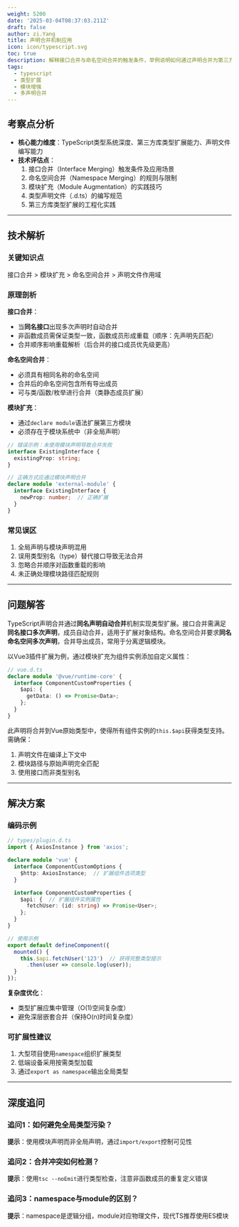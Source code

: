 ```yaml
---
weight: 5200
date: '2025-03-04T08:37:03.211Z'
draft: false
author: zi.Yang
title: 声明合并机制应用
icon: icon/typescript.svg
toc: true
description: 解释接口合并与命名空间合并的触发条件，举例说明如何通过声明合并为第三方库（如Vue插件）扩展自定义属性类型。
tags:
  - typescript
  - 类型扩展
  - 模块增强
  - 多声明合并
---
```


## 考察点分析

- **核心能力维度**：TypeScript类型系统深度、第三方库类型扩展能力、声明文件编写能力
- **技术评估点**：
  1. 接口合并（Interface Merging）触发条件及应用场景
  2. 命名空间合并（Namespace Merging）的规则与限制
  3. 模块扩充（Module Augmentation）的实践技巧
  4. 类型声明文件（.d.ts）的编写规范
  5. 第三方库类型扩展的工程化实践

---

## 技术解析

### 关键知识点
接口合并 > 模块扩充 > 命名空间合并 > 声明文件作用域

### 原理剖析
**接口合并**：
- 当**同名接口**出现多次声明时自动合并
- 非函数成员需保证类型一致，函数成员形成重载（顺序：先声明先匹配）
- 合并顺序影响重载解析（后合并的接口成员优先级更高）

**命名空间合并**：
- 必须具有相同名称的命名空间
- 合并后的命名空间包含所有导出成员
- 可与类/函数/枚举进行合并（类静态成员扩展）

**模块扩充**：
- 通过`declare module`语法扩展第三方模块
- 必须存在于模块系统中（非全局声明）

```typescript
// 错误示例：未使用模块声明导致合并失败
interface ExistingInterface {
  existingProp: string;
}

// 正确方式应通过模块声明合并
declare module 'external-module' {
  interface ExistingInterface {
    newProp: number;  // 正确扩展
  }
}
```

### 常见误区
1. 全局声明与模块声明混用
2. 误用类型别名（type）替代接口导致无法合并
3. 忽略合并顺序对函数重载的影响
4. 未正确处理模块路径匹配规则

---

## 问题解答

TypeScript声明合并通过**同名声明自动合并**机制实现类型扩展。接口合并需满足**同名接口多次声明**，成员自动合并，适用于扩展对象结构。命名空间合并要求**同名命名空间多次声明**，合并导出成员，常用于分离逻辑模块。

以Vue3插件扩展为例，通过模块扩充为组件实例添加自定义属性：

```typescript
// vue.d.ts
declare module '@vue/runtime-core' {
  interface ComponentCustomProperties {
    $api: {
      getData: () => Promise<Data>;
    };
  }
}
```

此声明将合并到Vue原始类型中，使得所有组件实例的`this.$api`获得类型支持。需确保：
1. 声明文件在编译上下文中
2. 模块路径与原始声明完全匹配
3. 使用接口而非类型别名

---

## 解决方案

### 编码示例
```typescript
// types/plugin.d.ts
import { AxiosInstance } from 'axios';

declare module 'vue' {
  interface ComponentCustomOptions {
    $http: AxiosInstance;  // 扩展组件选项类型
  }

  interface ComponentCustomProperties {
    $api: {  // 扩展组件实例属性
      fetchUser: (id: string) => Promise<User>;
    };
  }
}

// 使用示例
export default defineComponent({
  mounted() {
    this.$api.fetchUser('123')  // 获得完整类型提示
      .then(user => console.log(user));
  }
});
```

**复杂度优化**：
- 类型扩展应集中管理（O(1)空间复杂度）
- 避免深层嵌套合并（保持O(n)时间复杂度）

### 可扩展性建议
1. 大型项目使用`namespace`组织扩展类型
2. 低端设备采用按需类型加载
3. 通过`export as namespace`输出全局类型

---

## 深度追问

### 追问1：如何避免全局类型污染？
**提示**：使用模块声明而非全局声明，通过`import/export`控制可见性

### 追问2：合并冲突如何检测？
**提示**：使用`tsc --noEmit`进行类型检查，注意非函数成员的重复定义错误

### 追问3：namespace与module的区别？
**提示**：namespace是逻辑分组，module对应物理文件，现代TS推荐使用ES模块